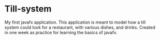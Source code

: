 # Till-system

My first javafx application.
This application is meant to model how a till system could look for a restaurant, with various dishes, and drinks.
Created in one week as practice for learning the basics of javafx.
